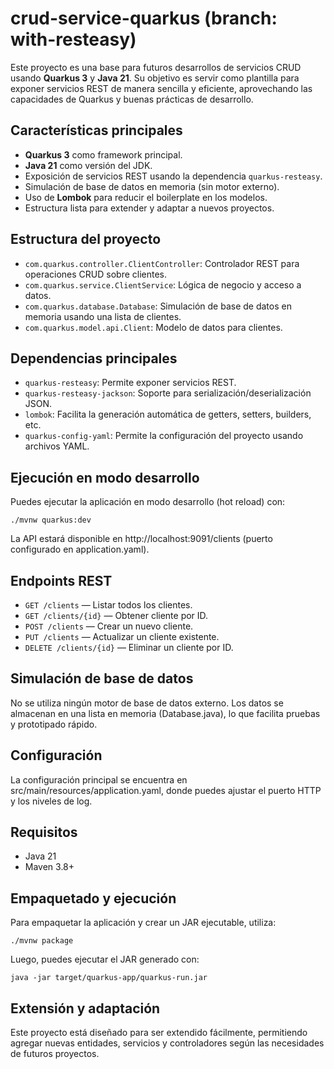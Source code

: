 # crud-service-quarkus (branch: with-resteasy)

Este proyecto es una base para futuros desarrollos de servicios CRUD usando **Quarkus 3** y **Java 21**. Su objetivo es servir como plantilla para exponer servicios REST de manera sencilla y eficiente, aprovechando las capacidades de Quarkus y buenas prácticas de desarrollo.

## Características principales

- **Quarkus 3** como framework principal.
- **Java 21** como versión del JDK.
- Exposición de servicios REST usando la dependencia `quarkus-resteasy`.
- Simulación de base de datos en memoria (sin motor externo).
- Uso de **Lombok** para reducir el boilerplate en los modelos.
- Estructura lista para extender y adaptar a nuevos proyectos.

## Estructura del proyecto

- `com.quarkus.controller.ClientController`: Controlador REST para operaciones CRUD sobre clientes.
- `com.quarkus.service.ClientService`: Lógica de negocio y acceso a datos.
- `com.quarkus.database.Database`: Simulación de base de datos en memoria usando una lista de clientes.
- `com.quarkus.model.api.Client`: Modelo de datos para clientes.

## Dependencias principales

- `quarkus-resteasy`: Permite exponer servicios REST.
- `quarkus-resteasy-jackson`: Soporte para serialización/deserialización JSON.
- `lombok`: Facilita la generación automática de getters, setters, builders, etc.
- `quarkus-config-yaml`: Permite la configuración del proyecto usando archivos YAML.

## Ejecución en modo desarrollo

Puedes ejecutar la aplicación en modo desarrollo (hot reload) con:

```shell
./mvnw quarkus:dev
```
La API estará disponible en http://localhost:9091/clients (puerto configurado en application.yaml).

## Endpoints REST
- `GET /clients` — Listar todos los clientes.
- `GET /clients/{id}` — Obtener cliente por ID.
- `POST /clients` — Crear un nuevo cliente.
- `PUT /clients` — Actualizar un cliente existente.
- `DELETE /clients/{id}` — Eliminar un cliente por ID.

## Simulación de base de datos
No se utiliza ningún motor de base de datos externo. Los datos se almacenan en una lista en memoria (Database.java), lo que facilita pruebas y prototipado rápido.

## Configuración
La configuración principal se encuentra en src/main/resources/application.yaml, donde puedes ajustar el puerto HTTP y los niveles de log.

## Requisitos
- Java 21
- Maven 3.8+

## Empaquetado y ejecución
Para empaquetar la aplicación y crear un JAR ejecutable, utiliza:

```shell
./mvnw package
```

Luego, puedes ejecutar el JAR generado con:

```shell
java -jar target/quarkus-app/quarkus-run.jar
```

## Extensión y adaptación

Este proyecto está diseñado para ser extendido fácilmente, permitiendo agregar nuevas entidades, servicios y controladores según las necesidades de futuros proyectos.